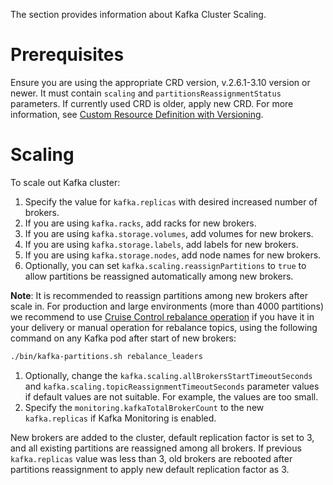 The section provides information about Kafka Cluster Scaling.

# Prerequisites

Ensure you are using the appropriate CRD version, v.2.6.1-3.10 version or newer.
It must contain `scaling` and `partitionsReassignmentStatus` parameters.
If currently used CRD is older, apply new CRD. For more information, see 
[Custom Resource Definition with Versioning](installation.md#custom-resource-definition-with-versioning).

# Scaling

To scale out Kafka cluster:

1. Specify the value for `kafka.replicas` with desired increased number of brokers.
2. If you are using `kafka.racks`, add racks for new brokers.
3. If you are using `kafka.storage.volumes`, add volumes for new brokers.
4. If you are using `kafka.storage.labels`, add labels for new brokers.
5. If you are using `kafka.storage.nodes`, add node names for new brokers.
6. Optionally, you can set `kafka.scaling.reassignPartitions` to `true` to allow partitions be reassigned automatically among new brokers.

**Note**: It is recommended to reassign partitions among new brokers after scale in. For production and large environments 
(more than 4000 partitions) we recommend to use [Cruise Control rebalance operation](./cruise-control.md#rebalance-cluster-1) 
if you have it in your delivery or manual 
operation for rebalance topics, using the following command on any Kafka pod after start of new brokers:

```sh
./bin/kafka-partitions.sh rebalance_leaders
```

1. Optionally, change the `kafka.scaling.allBrokersStartTimeoutSeconds` and `kafka.scaling.topicReassignmentTimeoutSeconds` parameter values
   if default values are not suitable. For example, the values are too small.
2. Specify the `monitoring.kafkaTotalBrokerCount` to the new `kafka.replicas` if Kafka Monitoring is enabled.

New brokers are added to the cluster, default replication factor is set to 3, and all existing partitions are reassigned among all brokers.
If previous `kafka.replicas` value was less than 3, old brokers are rebooted after partitions reassignment to apply new default replication 
factor as 3.
